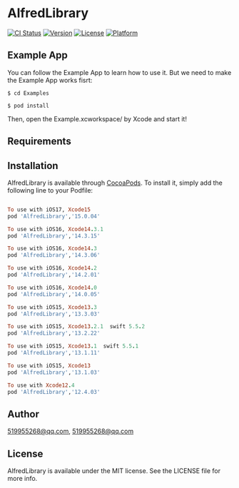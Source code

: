 # AlfredLibrary

[![CI Status](https://img.shields.io/travis/519955268@qq.com/AlfredLibrary.svg?style=flat)](https://travis-ci.org/519955268@qq.com/AlfredLibrary)
[![Version](https://img.shields.io/cocoapods/v/AlfredLibrary.svg?style=flat)](https://cocoapods.org/pods/AlfredLibrary)
[![License](https://img.shields.io/cocoapods/l/AlfredLibrary.svg?style=flat)](https://cocoapods.org/pods/AlfredLibrary)
[![Platform](https://img.shields.io/cocoapods/p/AlfredLibrary.svg?style=flat)](https://cocoapods.org/pods/AlfredLibrary)

## Example App

You can follow the Example App to learn how to use it. But we need to make the Example App works fisrt:
```
$ cd Examples

$ pod install

```
Then, open the Example.xcworkspace/ by Xcode and start it!

## Requirements

## Installation

AlfredLibrary is available through [CocoaPods](https://cocoapods.org). To install
it, simply add the following line to your Podfile:

```ruby

To use with iOS17, Xcode15
pod 'AlfredLibrary','15.0.04'

To use with iOS16, Xcode14.3.1
pod 'AlfredLibrary','14.3.15'

To use with iOS16, Xcode14.3
pod 'AlfredLibrary','14.3.06'

To use with iOS16, Xcode14.2
pod 'AlfredLibrary','14.2.01'

To use with iOS16, Xcode14.0
pod 'AlfredLibrary','14.0.05'

To use with iOS15, Xcode13.3
pod 'AlfredLibrary','13.3.03'

To use with iOS15, Xcode13.2.1  swift 5.5.2
pod 'AlfredLibrary','13.2.22'

To use with iOS15, Xcode13.1  swift 5.5.1
pod 'AlfredLibrary','13.1.11'

To use with iOS15, Xcode13
pod 'AlfredLibrary','13.1.03'

To use with Xcode12.4
pod 'AlfredLibrary','12.4.03'

```


## Author

519955268@qq.com, 519955268@qq.com

## License

AlfredLibrary is available under the MIT license. See the LICENSE file for more info.
